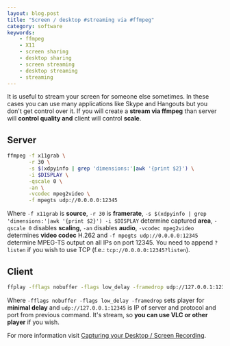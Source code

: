 ```yaml
---
layout: blog.post
title: "Screen / desktop #streaming via #ffmpeg"
category: software
keywords:
    - ffmpeg
    - X11
    - screen sharing
    - desktop sharing
    - screen streaming
    - desktop streaming
    - streaming
---
```


It is useful to stream your screen for someone else sometimes.
In these cases you can use many applications like Skype and Hangouts but you don't get control over it.
If you will create a **stream via ffmpeg** than server will **control quality and** client will control **scale**.


## Server

```bash
ffmpeg -f x11grab \
       -r 30 \
       -s $(xdpyinfo | grep 'dimensions:'|awk '{print $2}') \
       -i $DISPLAY \
       -qscale 0 \
       -an \
       -vcodec mpeg2video \
       -f mpegts udp://0.0.0.0:12345
```

Where
`-f x11grab` is **source**,
`-r 30` is **framerate**,
`-s $(xdpyinfo | grep 'dimensions:'|awk '{print $2}') -i $DISPLAY` determine captured **area**,
`-qscale 0` disables **scaling**,
`-an` disables **audio**,
`-vcodec mpeg2video` determines **video codec** H.262 and
`-f mpegts udp://0.0.0.0:12345` determine MPEG-TS output on all IPs on port 12345.
You need to append `?listen` if you wish to use TCP (f.e.: `tcp://0.0.0.0:12345?listen`).


## Client

```bash
ffplay -fflags nobuffer -flags low_delay -framedrop udp://127.0.0.1:12345
```

Where
`-fflags nobuffer -flags low_delay -framedrop` sets player for **minimal delay** and
`udp://127.0.0.1:12345` is IP of server and protocol and port from previous command.
It's stream, so **you can use VLC or other player** if you wish.


For more information visit [Capturing your Desktop / Screen Recording](https://trac.ffmpeg.org/wiki/Capture/Desktop).

